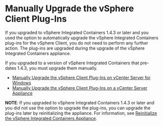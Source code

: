 # Manually Upgrade the vSphere Client Plug-Ins #

If you upgraded to vSphere Integrated Containers 1.4.3 or later and you used the option to automatically upgrade the vSphere Integrated Containers plug-ins for the vSphere Client, you do not need to perform any further action. The plug-ins are upgraded during the upgrade of the vSphere Integrated Containers appliance.

If you upgraded to a version of vSphere Integrated Containers that pre-dates 1.4.3, you must upgrade them manually. 

- [Manually Upgrade the vSphere Client Plug-Ins on vCenter Server for Windows](upgrade_h5_plugin_windows.md)
- [Manually Upgrade the vSphere Client Plug-Ins on a vCenter Server Appliance](upgrade_h5_plugin_vcsa.md)

**NOTE**: If you upgraded to vSphere Integrated Containers 1.4.3 or later and you did not use the option to upgrade the plug-ins, you can  upgrade the plug-ins later by reinitializing the appliance. For information, see [Reinitialize the vSphere Integrated Containers Appliance](reinitialize_appliance.md).